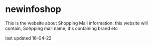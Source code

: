# newinfoshop
This is the website about Shopping Mall information.
this website will contain, Sohpping mall name, it's containing brand etc

last updated 16-04-22